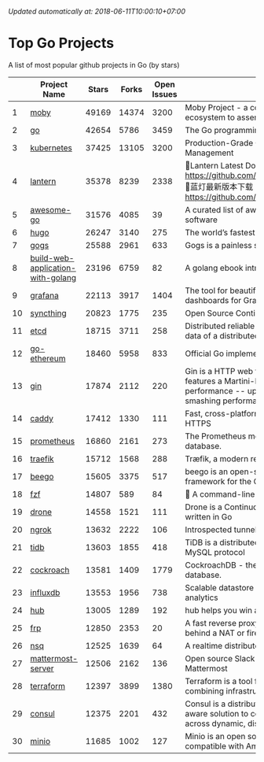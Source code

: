 *Updated automatically at: 2018-06-11T10:00:10+07:00* 
# Top Go Projects
A list of most popular github projects in Go (by stars)

|    | Project Name | Stars | Forks | Open Issues | Description |
| -- | ------------ | ----- | ----- | ----------- | ----------- |
| 1 | [moby](https://github.com/moby/moby) | 49169 | 14374 | 3200 | Moby Project - a collaborative project for the container ecosystem to assemble container-based systems |
| 2 | [go](https://github.com/golang/go) | 42654 | 5786 | 3459 | The Go programming language |
| 3 | [kubernetes](https://github.com/kubernetes/kubernetes) | 37425 | 13105 | 3200 | Production-Grade Container Scheduling and Management |
| 4 | [lantern](https://github.com/getlantern/lantern) | 35378 | 8239 | 2338 | 🔴Lantern Latest Download https://github.com/getlantern/lantern/releases/tag/latest 🔴蓝灯最新版本下载 https://github.com/getlantern/forum/issues/833 🔴  |
| 5 | [awesome-go](https://github.com/avelino/awesome-go) | 31576 | 4085 | 39 | A curated list of awesome Go frameworks, libraries and software |
| 6 | [hugo](https://github.com/gohugoio/hugo) | 26247 | 3140 | 275 | The world’s fastest framework for building websites. |
| 7 | [gogs](https://github.com/gogs/gogs) | 25588 | 2961 | 633 | Gogs is a painless self-hosted Git service. |
| 8 | [build-web-application-with-golang](https://github.com/astaxie/build-web-application-with-golang) | 23196 | 6759 | 82 | A golang ebook intro how to build a web with golang |
| 9 | [grafana](https://github.com/grafana/grafana) | 22113 | 3917 | 1404 | The tool for beautiful monitoring and metric analytics & dashboards for Graphite, InfluxDB & Prometheus & More |
| 10 | [syncthing](https://github.com/syncthing/syncthing) | 20823 | 1775 | 235 | Open Source Continuous File Synchronization |
| 11 | [etcd](https://github.com/coreos/etcd) | 18715 | 3711 | 258 | Distributed reliable key-value store for the most critical data of a distributed system |
| 12 | [go-ethereum](https://github.com/ethereum/go-ethereum) | 18460 | 5958 | 833 | Official Go implementation of the Ethereum protocol |
| 13 | [gin](https://github.com/gin-gonic/gin) | 17874 | 2112 | 220 | Gin is a HTTP web framework written in Go (Golang). It features a Martini-like API with much better performance -- up to 40 times faster. If you need smashing performance, get yourself some Gin. |
| 14 | [caddy](https://github.com/mholt/caddy) | 17412 | 1330 | 111 | Fast, cross-platform HTTP/2 web server with automatic HTTPS |
| 15 | [prometheus](https://github.com/prometheus/prometheus) | 16860 | 2161 | 273 | The Prometheus monitoring system and time series database. |
| 16 | [traefik](https://github.com/containous/traefik) | 15712 | 1568 | 288 | Træfik, a modern reverse proxy |
| 17 | [beego](https://github.com/astaxie/beego) | 15605 | 3375 | 517 | beego is an open-source, high-performance web framework for the Go programming language. |
| 18 | [fzf](https://github.com/junegunn/fzf) | 14807 | 589 | 84 | :cherry_blossom: A command-line fuzzy finder |
| 19 | [drone](https://github.com/drone/drone) | 14558 | 1521 | 111 | Drone is a Continuous Delivery platform built on Docker, written in Go |
| 20 | [ngrok](https://github.com/inconshreveable/ngrok) | 13632 | 2222 | 106 | Introspected tunnels to localhost |
| 21 | [tidb](https://github.com/pingcap/tidb) | 13603 | 1855 | 418 | TiDB is a distributed HTAP database compatible with the MySQL protocol  |
| 22 | [cockroach](https://github.com/cockroachdb/cockroach) | 13581 | 1409 | 1779 | CockroachDB - the open source, cloud-native SQL database. |
| 23 | [influxdb](https://github.com/influxdata/influxdb) | 13553 | 1956 | 738 | Scalable datastore for metrics, events, and real-time analytics |
| 24 | [hub](https://github.com/github/hub) | 13005 | 1289 | 192 | hub helps you win at git. |
| 25 | [frp](https://github.com/fatedier/frp) | 12850 | 2353 | 20 | A fast reverse proxy to help you expose a local server behind a NAT or firewall to the internet. |
| 26 | [nsq](https://github.com/nsqio/nsq) | 12525 | 1639 | 64 | A realtime distributed messaging platform |
| 27 | [mattermost-server](https://github.com/mattermost/mattermost-server) | 12506 | 2162 | 136 | Open source Slack-alternative in Golang and React - Mattermost |
| 28 | [terraform](https://github.com/hashicorp/terraform) | 12397 | 3899 | 1380 | Terraform is a tool for building, changing, and combining infrastructure safely and efficiently. |
| 29 | [consul](https://github.com/hashicorp/consul) | 12375 | 2201 | 432 | Consul is a distributed, highly available, and data center aware solution to connect and configure applications across dynamic, distributed infrastructure. |
| 30 | [minio](https://github.com/minio/minio) | 11685 | 1002 | 127 | Minio is an open source object storage server compatible with Amazon S3 APIs |

